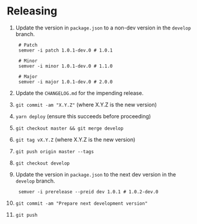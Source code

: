 # Releasing

1. Update the version in `package.json` to a non-dev version in the `develop`
   branch.

        # Patch
        semver -i patch 1.0.1-dev.0 # 1.0.1

        # Minor
        semver -i minor 1.0.1-dev.0 # 1.1.0

        # Major
        semver -i major 1.0.1-dev.0 # 2.0.0

1. Update the `CHANGELOG.md` for the impending release.
1. `git commit -am "X.Y.Z"` (where X.Y.Z is the new version)
1. `yarn deploy` (ensure this succeeds before proceeding)
1. `git checkout master && git merge develop`
1. `git tag vX.Y.Z` (where X.Y.Z is the new version)
1. `git push origin master --tags`
1. `git checkout develop`
1. Update the version in `package.json` to the next dev version in the `develop`
   branch.

        semver -i prerelease --preid dev 1.0.1 # 1.0.2-dev.0

1. `git commit -am "Prepare next development version"`
1. `git push`
